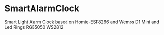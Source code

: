 # SmartAlarmClock
Smart Light Alarm Clock based on Homie-ESP8266 and Wemos D1 Mini  and Led Rings RGB5050 WS2812
